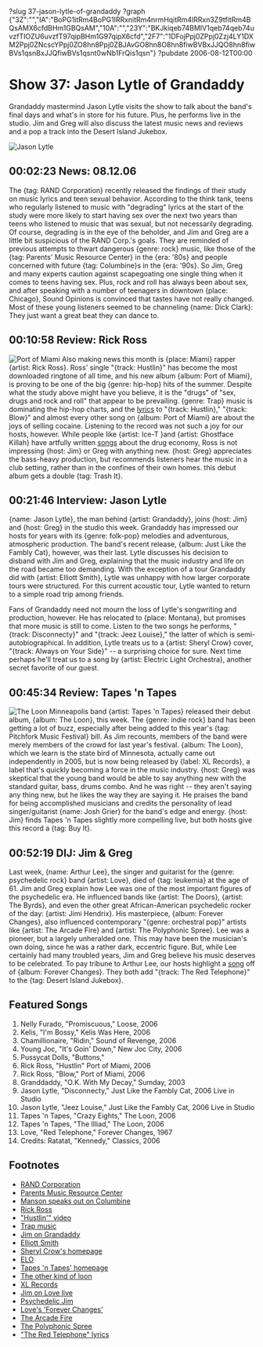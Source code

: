 ?slug 37-jason-lytle-of-grandaddy
?graph {"3Z":"","IA":"BoPG1itRm4BoPG1lRRxnitRm4nrmHqitRm4lRRxn3Z9tfitRm4BQsAMX6cfdBHm1GBQsAM","10A":"","23Y":"BKJkiqeb74BMIV1qeb74qeb74uvzfTIOZU6uvzfT97qipBHm1G97qipX6cfd","2F7":"1DFojPpj0ZPpj0Zzj4LY1DXM2Ppj0ZNcscYPpj0ZO8hn8Ppj0ZBJAvGO8hn8O8hn8fiwBVBxJJQO8hn8fiwBVs1qsnBxJJQfiwBVs1qsnt0wNb1FrQis1qsn"}
?pubdate 2006-08-12T00:00

# Show 37: Jason Lytle of Grandaddy
Grandaddy mastermind Jason Lytle visits the show to talk about the band's final days and what's in store for his future. Plus, he performs live in the studio. Jim and Greg will also discuss the latest music news and reviews and a pop a track into the Desert Island Jukebox.

![Jason Lytle](http://static.soundopinions.org/images/2006/jasonlytle.jpg)

## 00:02:23 News: 08.12.06
The {tag: RAND Corporation} recently released the findings of their study on music lyrics and teen sexual behavior. According to the think tank, teens who regularly listened to music with "degrading" lyrics at the start of the study were more likely to start having sex over the next two years than teens who listened to music that was sexual, but not necessarily degrading. Of course, degrading is in the eye of the beholder, and Jim and Greg are a little bit suspicious of the RAND Corp.'s goals. They are reminded of previous attempts to thwart dangerous {genre: rock} music, like those of the {tag: Parents' Music Resource Center} in the {era: '80s} and people concerned with future {tag: Columbine}s in the {era: '90s}. So Jim, Greg and many experts caution against scapegoating one single thing when it comes to teens having sex. Plus, rock and roll has always been about sex, and after speaking with a number of teenagers in downtown {place: Chicago}, Sound Opinions is convinced that tastes have not really changed. Most of these young listeners seemed to be channeling {name: Dick Clark}: They just want a great beat they can dance to. 

## 00:10:58 Review: Rick Ross
![Port of Miami](http://is4.mzstatic.com/image/thumb/Music/v4/e5/b2/2e/e5b22e40-3d30-8414-d108-4c9c570676fa/source/600x600bb.jpg "4022281/171755499")
Also making news this month is {place: Miami} rapper {artist: Rick Ross}. Ross' single "{track: Hustlin}" has become the most downloaded ringtone of all time, and his new album {album: Port of Miami}, is proving to be one of the big {genre: hip-hop} hits of the summer. Despite what the study above might have you believe, it is the "drugs" of "sex, drugs and rock and roll" that appear to be prevailing. {genre: Trap} music is dominating the hip-hop charts, and the [lyrics](http://rapgenius.com/Rick-ross-hustlin-lyrics) to "{track: Hustlin}," "{track: Blow}" and almost every other song on {album: Port of Miami} are about the joys of selling cocaine. Listening to the record was not such a joy for our hosts, however. While people like {artist: Ice-T }and {artist: Ghostface Killah} have artfully written [songs](http://www.azlyrics.com/lyrics/ghostfacekillah/kilo.html) about the drug economy, Ross is not impressing {host: Jim} or Greg with anything new. {host: Greg} appreciates the bass-heavy production, but recommends listeners hear the music in a club setting, rather than in the confines of their own homes. this debut album gets a double {tag: Trash It}.

## 00:21:46 Interview: Jason Lytle
{name: Jason Lytle}, the man behind {artist: Grandaddy}, joins {host: Jim} and {host: Greg} in the studio this week. Grandaddy has impressed our hosts for years with its {genre: folk-pop} melodies and adventurous, atmospheric production. The band's recent release, {album: Just Like the Fambly Cat}, however, was their last. Lytle discusses his decision to disband with Jim and Greg, explaining that the music industry and life on the road became too demanding. With the exception of a tour Grandaddy did with {artist: Elliott Smith}, Lytle was unhappy with how larger corporate tours were structured. For this current acoustic tour, Lytle wanted to return to a simple road trip among friends.

Fans of Grandaddy need not mourn the loss of Lytle's songwriting and production, however. He has relocated to {place: Montana}, but promises that more music is still to come. Listen to the two songs he performs, "{track: Disconnecty}" and "{track: Jeez Louise}," the latter of which is semi-autobiographical. In addition, Lytle treats us to a {artist: Sheryl Crow} cover, "{track: Always on Your Side}" -- a surprising choice for sure. Next time perhaps he'll treat us to a song by {artist: Electric Light Orchestra}, another secret favorite of our guest.

## 00:45:34 Review: Tapes 'n Tapes
![The Loon](http://is5.mzstatic.com/image/thumb/Music/v4/bb/f3/93/bbf39349-cd8f-d438-2696-289efaa192a8/source/600x600bb.jpg "129692168/160561715")
Minneapolis band {artist: Tapes 'n Tapes} released their debut album, {album: The Loon}, this week. The {genre: indie rock} band has been getting a lot of buzz, especially after being added to this year's {tag: Pitchfork Music Festival} bill. As Jim recounts, members of the band were merely members of the crowd for last year's festival. {album: The Loon}, which we learn is the state bird of Minnesota, actually came out independently in 2005, but is now being released by {label: XL Records}, a label that's quickly becoming a force in the music industry. {host: Greg} was skeptical that the young band would be able to say anything new with the standard guitar, bass, drums combo. And he was right -- they aren't saying any thing new, but he likes the way they are saying it. He praises the band for being accomplished musicians and credits the personality of lead singer/guitarist {name: Josh Grier} for the band's edge and energy. {host: Jim} finds Tapes 'n Tapes slightly more compelling live, but both hosts give this record a {tag: Buy It}.

## 00:52:19 DIJ: Jim & Greg
Last week, {name: Arthur Lee}, the singer and guitarist for the {genre: psychedelic rock} band {artist: Love}, died of {tag: leukemia} at the age of 61. Jim and Greg explain how Lee was one of the most important figures of the psychedelic era. He influenced bands like {artist: The Doors}, {artist: The Byrds}, and even the other great African-American psychedelic rocker of the day: {artist: Jimi Hendrix}. His masterpiece, {album: Forever Changes}, also influenced contemporary "{genre: orchestral pop}" artists like {artist: The Arcade Fire} and {artist: The Polyphonic Spree}. Lee was a pioneer, but a largely unheralded one. This may have been the musician's own doing, since he was a rather dark, eccentric figure. But, while Lee certainly had many troubled years, Jim and Greg believe his music deserves to be celebrated. To pay tribune to Arthur Lee, our hosts highlight a [song](http://www.seeklyrics.com/lyrics/Love/The-Red-Telephone.html) off of {album: Forever Changes}. They both add "{track: The Red Telephone}" to the {tag: Desert Island Jukebox}.

## Featured Songs
1. Nelly Furado, "Promiscuous," Loose, 2006
2. Kelis, "I'm Bossy," Kelis Was Here, 2006
3. Chamillionaire, "Ridin," Sound of Revenge, 2006 
4. Young Joc, "It's Goin' Down," New Joc City, 2006
5. Pussycat Dolls, "Buttons,"
6. Rick Ross, "Hustlin" Port of Miami, 2006
7. Rick Ross, "Blow," Port of Miami, 2006
8. Granddaddy, "O.K. With My Decay," Sumday, 2003
9. Jason Lytle, "Disconnecty," Just Like the Fambly Cat, 2006 Live in Studio
10. Jason Lytle, "Jeez Louise," Just Like the Fambly Cat, 2006 Live in Studio
11. Tapes 'n Tapes, "Crazy Eights," The Loon, 2006
12. Tapes 'n Tapes, "The Illiad," The Loon, 2006
13. Love, "Red Telephone," Forever Changes, 1967
14. Credits: Ratatat, "Kennedy," Classics, 2006

## Footnotes
- [RAND Corporation](http://www.sourcewatch.org/index.php?title=RAND_Corporation)
- [Parents Music Resource Center](http://en.wikipedia.org/wiki/PMRC)
- [Manson speaks out on Columbine](http://www.rollingstone.com/culture/news/columbine-whose-fault-is-it-19990624)
- [Rick Ross](http://www.allmusic.com/artist/rick-ross-mn0000853655)
- ["Hustlin'" video](https://www.youtube.com/watch?v=JU9TouRnO84&feature=kp)
- [Trap music](http://www.urbandictionary.com/define.php?term=trap+music)
- [Jim on Grandaddy](http://www.jimdero.com/News%202006/GrandaddyMay14.htm)
- [Elliott Smith](http://en.wikipedia.org/wiki/Elliott_Smith)
- [Sheryl Crow's homepage](http://www.sherylcrow.com/)
- [ELO](http://www.allmusic.com/artist/electric-light-orchestra-mn0000163229)
- [Tapes 'n Tapes' homepage](http://www.tapesntapes.com/)
- [The other kind of loon](http://www.50states.com/bird/loon.htm)
- [XL Records](http://www.xlrecordings.com/)
- [Jim on Love live](http://www.jimdero.com/News2003/June5Love.htm)
- [Psychedelic Jim](http://www.jimdero.com/TurnOn/TurnOnOpen.htm)
- [Love's 'Forever Changes'](http://www.amazon.com/exec/obidos/tg/detail/-/B000005ITX?v=glance)
- [The Arcade Fire](http://www.arcadefire.com/)
- [The Polyphonic Spree](http://www.allmusic.com/artist/the-polyphonic-spree-mn0000414038)
- ["The Red Telephone" lyrics](http://www.seeklyrics.com/lyrics/Love/The-Red-Telephone.html)

